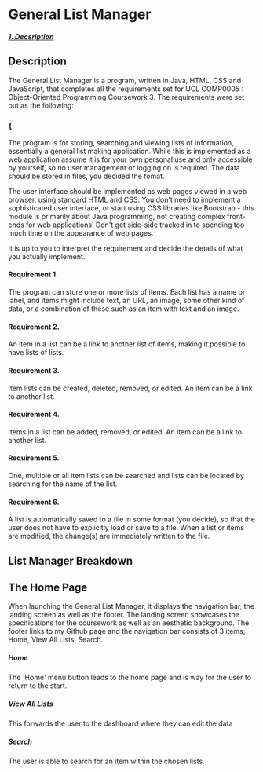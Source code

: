 # General List Manager

##### [1. Decsription](#description)

## Description
The General List Manager is a program, written in Java, HTML, CSS and JavaScript, that completes all the requirements set for UCL COMP0005 : Object-Oriented Programming Coursework 3. The requirements were set out as the following:

### {
The program is for storing, searching and viewing lists of information, essentially a general list making application. While this is implemented as a web application assume it is for your own personal use and only accessible by yourself, so no user management or logging on is required. The data should be stored in files, you decided the fomat.

The user interface should be implemented as web pages viewed in a web browser, using standard HTML and CSS. You don't need to implement a sophisticated user interface, or start using CSS libraries like Bootstrap - this module is primarily about Java programming, not creating complex front-ends for web applications! Don't get side-side tracked in to spending too much time on the appearance of web pages.

It is up to you to interpret the requirement and decide the details of what you actually implement.

#### Requirement 1.
The program can store one or more lists of items. Each list has a name or label, and items might include text, an URL, an image, some other kind of data, or a combination of these such as an item with text and an image.

#### Requirement 2.
An item in a list can be a link to another list of items, making it possible to have lists of lists.

#### Requirement 3.
Item lists can be created, deleted, removed, or edited. An item can be a link to another list.

#### Requirement 4.
Items in a list can be added, removed, or edited. An item can be a link to another list.

#### Requirement 5.
One, multiple or all item lists can be searched and lists can be located by searching for the name of the list.

#### Requirement 6.
A list is automatically saved to a file in some format (you decide), so that the user does not have to explicitly load or save to a file. When a list or items are modified, the change(s) are immediately written to the file.

## List Manager Breakdown

## The Home Page
When launching the General List Manager, it displays the navigation bar, the landing screen as well as the footer. The landing screen showcases the specifications for the coursework as well as an aesthetic background. The footer links to my Github page and the navigation bar consists of 3 items; Home, View All Lists, Search.
##### Home
The 'Home' menu button leads to the home page and is way for the user to return to the start.
##### View All Lists
This forwards the user to the dashboard where they can edit the data
##### Search
The user is able to search for an item within the chosen lists.


